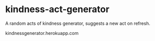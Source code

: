 # kindness-act-generator
A random acts of kindness generator, suggests a new act on refresh.

kindnessgenerator.herokuapp.com

